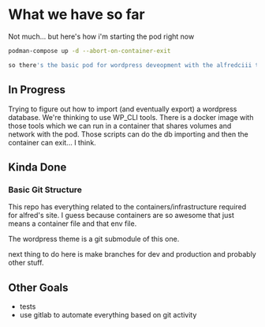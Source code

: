 # What we have so far
Not much... but here's how i'm starting the pod right now

```bash
podman-compose up -d --abort-on-container-exit

so there's the basic pod for wordpress deveopment with the alfredciii theme folder mounted in the wp containers themes folder
```

## In Progress
Trying to figure out how to import (and eventually export) a wordpress database.
We're thinking to use WP_CLI tools. There is a docker image with those tools which we can run in a container that shares volumes and network with the pod. Those scripts can do the db importing and then the container can exit... I think.

## Kinda Done
### Basic Git Structure

This repo has everything related to the containers/infrastructure required for alfred's site. I guess because containers are so awesome that just means a container file and that env file.

The wordpress theme is a git submodule of this one.

next thing to do here is make branches for dev and production and probably other stuff.

## Other Goals
* tests
* use gitlab to automate everything based on git activity
